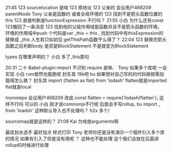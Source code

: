 21:45
123
sourcelocation 是啥 
123
原地址 
123
父亲的 
会议用户468209
parentNode 
Tony
父亲是函数的 或者全局环境的 
123
找到不是箭头函数位置的this 
123
直接判断是functionExpression 不行吗？ 
21:55
小白
为什么还有const 
123撤回了一条消息
123
找到他的父级作用域是函数并且不是箭头函数的环境， 环境的作用域中push 个代码是var _this = this  , 找到代码中有thisExpression的  替换成 _this 
人生若只如初见
getThisPath函数干么得了？ 
22:04
123
替换完箭头函数之后判断body 是否是BlockStatement 不是就变为BlockStatement 

types 在哪里声明的？ 
小白
多了_this那句 




20:31
二十
Babel-plugin-import 不识别 require 是嘛、 
Tony
如果多个库呢 一会实现
小白
rum居然也能跑呢 
封东其
19k吧 
bu
如果想对自己写的的代码做按需加载得怎么做？ 
封东其
import {flatten as flat} from 'lodash'
flatten就是imported
flat就是local 


monorepo 
会议用户468209
改成 const flatten = require('lodash/flatten'); 这样不行吗 
可以的
小白
刚才说commonjs不行呢 
后面会手写rollup,
bu
import _ from 'loadsh' 这种默认导入也不处理吗？ 
h2x
多个/ 


sourcemap就是这样的？ 
21:06
Kai
为啥放arguments啊 


最佳划水选手
最好加点 样式打印 
Tony
老师你还是没有演示一个插件引入多个库的情况 
如果有引入了但是没有用呢 ？ 这种也不能处理 
这个我们会放在后面讲rollup的时候进行处理

